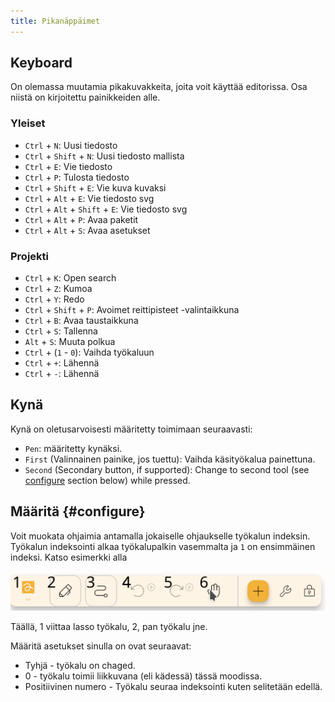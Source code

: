 ```yaml
---
title: Pikanäppäimet
---
```


## Keyboard

On olemassa muutamia pikakuvakkeita, joita voit käyttää editorissa.
Osa niistä on kirjoitettu painikkeiden alle.

### Yleiset

- `Ctrl` + `N`: Uusi tiedosto
- `Ctrl` + `Shift` + `N`: Uusi tiedosto mallista
- `Ctrl` + `E`: Vie tiedosto
- `Ctrl` + `P`: Tulosta tiedosto
- `Ctrl` + `Shift` + `E`: Vie kuva kuvaksi
- `Ctrl` + `Alt` + `E`: Vie tiedosto svg
- `Ctrl` + `Alt` + `Shift` + `E`: Vie tiedosto svg
- `Ctrl` + `Alt` + `P`: Avaa paketit
- `Ctrl` + `Alt` + `S`: Avaa asetukset

### Projekti

- `Ctrl` + `K`: Open search
- `Ctrl` + `Z`: Kumoa
- `Ctrl` + `Y`: Redo
- `Ctrl` + `Shift` + `P`: Avoimet reittipisteet -valintaikkuna
- `Ctrl` + `B`: Avaa taustaikkuna
- `Ctrl` + `S`: Tallenna
- `Alt` + `S`: Muuta polkua
- `Ctrl` + (`1` - `0`): Vaihda työkaluun
- `Ctrl` + `+`: Lähennä
- `Ctrl` + `-`: Lähennä

## Kynä

Kynä on oletusarvoisesti määritetty toimimaan seuraavasti:

- `Pen`: määritetty kynäksi.
- `First` (Valinnainen painike, jos tuettu): Vaihda käsityökalua painettuna.
- `Second` (Secondary button, if supported): Change to second tool (see [configure](#configure) section below) while pressed.

## Määritä {#configure}

Voit muokata ohjaimia antamalla jokaiselle ohjaukselle työkalun indeksin. Työkalun indeksointi alkaa työkalupalkin vasemmalta ja `1` on ensimmäinen indeksi. Katso esimerkki alla

![toolbar numbered](toolbar_numbered.png)

Täällä, 1 viittaa lasso työkalu, 2, pan työkalu jne.

Määritä asetukset sinulla on ovat seuraavat:

- Tyhjä - työkalu on chaged.
- 0 - työkalu toimii liikkuvana (eli kädessä) tässä moodissa.
- Positiivinen numero - Työkalu seuraa indeksointi kuten selitetään edellä.
